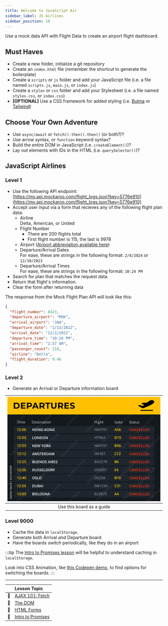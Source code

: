 ```yaml
---
title: Welcome to JavaScript Air
sidebar_label: JS Airlines
sidebar_position: 10
---
```

<!-- markdownlint-disable no-inline-html -->
Use a mock data API with Flight Data to create an airport flight dashboard.

## Must Haves

- Create a new folder, initialize a git repository
- Create an `index.html` file (remember the shortcut to generate the boilerplate)
- Create a `scripts` or `js` folder and add your JavaScript file (i.e. a file named `scripts.js`, `main.js`, or `index.js`)
- Create a `styles` or `css` folder and add your Stylesheet (i.e. a file named `styles.css`, or `index.css`)
- **[OPTIONAL]** Use a CSS framework for added styling (i.e. [Bulma](https://bulma.io/documentation/overview/start/) or [Tailwind](https://tailwindcss.com/docs/installation/play-cdn))

## Choose Your Own Adventure

- Use `async/await` or `fetch().then().then()` (or both?)?
- Use arrow syntax, or `function` keyword syntax?
- Build the entire DOM in JavaScript (i.e. `createElement()`)?
- Lay out elements with IDs in the HTML (i.e. `querySelector()`)?

## JavaScript Airlines

### Level 1

- Use the following API endpoint: [https://my.api.mockaroo.com/flight_logs.json?key=5776e910](https://my.api.mockaroo.com/flight_logs.json?key=5776e910)
- Accept user input via a form that recieves any of the following flight plan data:
  - Airline <br/>Delta, American, or United
  - Flight Number
    - There are 200 flights total
    - First flight number is 115, the last is 9978
  - Airport ([Airport abbreviation available here](https://www.leonardsguide.com/us-airport-codes.shtml))
  - Departure/Arrival Dates<br/>For ease, these are strings in the following format: `2/8/2024` or `12/10/2023`
  - Departure/Arrival Times<br/>For ease, these are strings in the following format: `10:24 PM`
- Search for plan that matches the request data.
- Return that flight's information.
- Clear the form after returning data

The response from the Mock Flight Plan API will look like this:

```json
{
  "flight_number": 8423,
  "departure_airport": "MUK",
  "arrival_airport": "JAA",
  "departure_date": "2/13/2022",
  "arrival_date": "12/2/2022",
  "departure_time": "10:24 PM",
  "arrival_time": "2:57 AM",
  "passenger_count": 218,
  "airline": "Delta",
  "flight_duration": 9.46
}
```

### Level 2

- Generate an Arrival or Departure information board

| ![Adobe Stock Image: Airport Information](./img/AdobeStock_Airport_Information_Board.jpg) |
|:--:|
| Use this board as a guide |

### Level 9000

- Cache the data in `localStorage`.
- Generate both Arrival _and_ Departure board
- Have the boards _switch_ periodically, like they do in an airport

:::tip
The [Intro to Promises lesson](/docs/lessons/building-interactive-uis/intro-to-promises/#how-do-you-write-a-function-that-returns-a-promise) will be helpful to understand caching in `localStorage`.

Look into CSS Animation, like [this Codepen demo](https://codepen.io/edeesims/pen/wvpYWW), to find options for switching the boards.
:::

---

|        | Lesson Topic |
|--------|:------------------------|
| :memo: |[AJAX 101: Fetch](/docs/lessons/building-interactive-uis/ajax-101/#fetch-api)|
| :memo: |[The DOM](/docs/lessons/handling-user-input/dom/)|
| :memo: |[HTML Forms](/docs/lessons/front-end-foundations/html-forms/)|
| :memo: |[Intro to Promises](/docs/lessons/building-interactive-uis/intro-to-promises/)|
